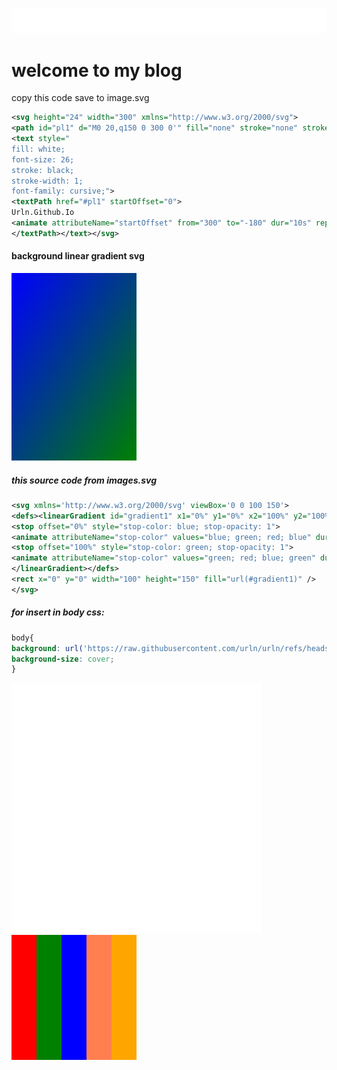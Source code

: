 [![images](svg/urln.svg)](#)

# welcome to my blog
copy this code save to image.svg
```svg
<svg height="24" width="300" xmlns="http://www.w3.org/2000/svg">
<path id="pl1" d="M0 20,q150 0 300 0'" fill="none" stroke="none" stroke-width="10"/>
<text style="
fill: white;
font-size: 26;
stroke: black;
stroke-width: 1;
font-family: cursive;">
<textPath href="#pl1" startOffset="0">
Urln.Github.Io 
<animate attributeName="startOffset" from="300" to="-180" dur="10s" repeatCount="indefinite"/>
</textPath></text></svg>
```


#### background linear gradient svg
<picture>
<source srcset="svg/bgr.svg" type="image/svg+xml">
<img src="svg/bgr.svg" alt="Home">
</picture>

##### this source code from images.svg 
```svg
<svg xmlns='http://www.w3.org/2000/svg' viewBox='0 0 100 150'>
<defs><linearGradient id="gradient1" x1="0%" y1="0%" x2="100%" y2="100%">
<stop offset="0%" style="stop-color: blue; stop-opacity: 1">
<animate attributeName="stop-color" values="blue; green; red; blue" dur="4s" repeatCount="indefinite" /></stop>
<stop offset="100%" style="stop-color: green; stop-opacity: 1">
<animate attributeName="stop-color" values="green; red; blue; green" dur="4s" repeatCount="indefinite" /></stop>
</linearGradient></defs>
<rect x="0" y="0" width="100" height="150" fill="url(#gradient1)" /> 
</svg>
```
##### for insert in body css:
```css
body{
background: url('https://raw.githubusercontent.com/urln/urln/refs/heads/main/svg/bgr.svg');
background-size: cover;
}
```

<picture>
<source srcset="new.svg" type="image/svg+xml">
<img src="new.svg" alt="Home">
</picture>
<picture>
<source srcset="svg/base.svg" type="image/svg+xml">
<img src="svg/base.svg" alt="Home">
</picture>
